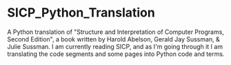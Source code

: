 # SICP_Python_Translation
A Python translation of "Structure and Interpretation of Computer Programs, Second Edition", a book written by Harold Abelson, Gerald Jay Sussman, & Julie Sussman.
I am currently reading SICP, and as I'm going through it I am translating the code segments and some pages into Python code and terms.
